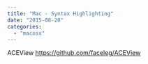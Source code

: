 ```yaml
---
title: "Mac - Syntax Highlighting"
date: "2015-08-20"
categories: 
  - "macosx"
---
```


ACEView https://github.com/faceleg/ACEView
